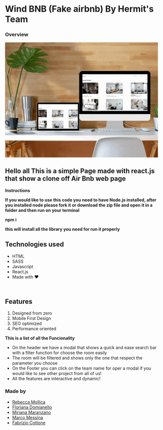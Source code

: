 # Wind BNB (Fake airbnb) By Hermit's Team


### Overview


<p align="center">
  <img src="./example.gif" alt="example"/>
</p>



## Hello all This is a simple Page made with react.js that show a clone off Air Bnb web page

**Instructions**

**If you would like to use this code you need to have Node.js installed, after you installed node please fork it or download the zip file and open it in a folder and then run on your terminal**

**npm i** 

**this will install all the library you need for run it properly**

<h2>Technologies used</h2>
  <ul>
    <li>HTML</li>
    <li>SASS</li>
    <li>Javascript</li>
    <li>React.js</li>
    <li>Made with ❤️</li>
  </ul>

  <br>

<h2>Features</h2>
<ol>
  <li>Designed from zero</li>
  <li>Mobile First Design</li>
  <li>SEO optimized</li>
  <li>Performance oriented</li>
</ol>

**This is a list of all the Funcionality**

- On the header we have a modal that shows a quick and ease search bar with a filter function for choose the room easily
- The room will be filtered and shows only the one that respect the parameter you choose
- On the Footer you can click on the team name for oper a modal if you would like to see other project from all of us!
- All the features are interactive and dynamic!


<h3>Made by</h3>
<ul>
  <li>
    <a href="https://github.com/rebecca-xm">
      Rebecca Mollica
    </a>
  </li>
  <li>
    <a href="https://github.com/floriana83">
      Floriana Domianello
    </a>
  </li>
  <li>
    <a href="https://github.com/MirMara">
      Miriana Maranzano
    </a>
  </li>
  <li>
    <a href="https://github.com/Voldrak">
      Marco Messina
    </a>
  </li>
  <li>
    <a href="https://github.com/Fablizio">
      Fabrizio Cottone
    </a>
  </li>
</ul>
